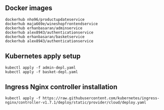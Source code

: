 ## Docker images
```
dockerhub nho96/productupdateservice
dockerhub maja669e/wineshopfrontendservice
dockerhub erhanbasaran/adminservice
dockerhub alex8943/authenticationservice
dockerhub erhanbasaran/basketservice
dockerhub alex8943/authenticationservice
```

## Kubernetes apply setup
```
kubectl apply -f admin-depl.yaml
kubectl apply -f basket-depl.yaml 
```
## Ingress Nginx controller installation
```
kubectl apply -f https://raw.githubusercontent.com/kubernetes/ingress-nginx/controller-v1.7.1/deploy/static/provider/cloud/deploy.yaml
```
